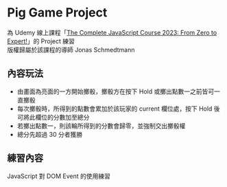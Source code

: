 # Pig Game Project

為 Udemy 線上課程「[The Complete JavaScript Course 2023: From Zero to Expert!](https://www.udemy.com/course/the-complete-javascript-course/ '課程連結')」的 Project 練習  
版權歸屬於該課程的導師 Jonas Schmedtmann

## 內容玩法

- 由畫面為亮面的一方開始擲骰，擲骰方在按下 Hold 或擲出點數一之前皆可一直擲骰
- 每次擲骰時，所得到的點數會累加於該玩家的 current 欄位處，按下 Hold 後可將此欄位的分數加至總分
- 若擲出點數一，則該輪所得到的分數會歸零，並強制交出擲骰權
- 總分先超過 30 分者獲勝

## 練習內容

JavaScript 對 DOM Event 的使用練習
